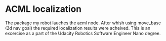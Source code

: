 # ACML localization
The package my robot lauches the acml node. After whish using move_base (2d nav goal) the required localization results were acheived.
This is an excercise as a part of the Udacity Robotics Software Engineer Nano degree.

